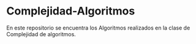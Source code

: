 # Complejidad-Algoritmos
En este repositorio se encuentra los Algoritmos realizados en la clase de Complejidad de algoritmos.

